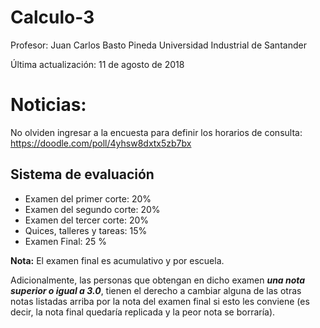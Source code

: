 # Calculo-3

Profesor: Juan Carlos Basto Pineda
Universidad Industrial de Santander

Última actualización: 11 de agosto de 2018

# Noticias:

No olviden ingresar a la encuesta para definir los horarios de consulta:
<https://doodle.com/poll/4yhsw8dxtx5zb7bx>


## Sistema de evaluación

* Examen del primer corte: 20%
* Examen del segundo corte: 20%
* Examen del tercer corte: 20%
* Quices, talleres y tareas: 15%
* Examen Final: 25 %

**Nota:**
El examen final es acumulativo y por escuela.

Adicionalmente, las personas que obtengan en dicho examen **_una nota superior o
igual a 3.0_**, tienen el derecho a cambiar alguna de las otras notas listadas
arriba por la nota del examen final si esto les conviene (es decir, la nota
final quedaría replicada y la peor nota se borraría).








